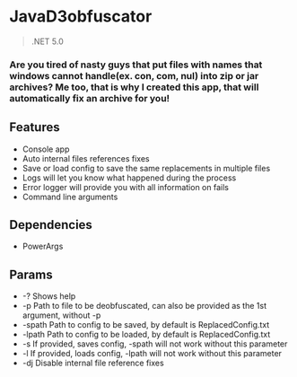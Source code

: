# JavaD3obfuscator
>.NET 5.0
### Are you tired of nasty guys that put files with names that windows cannot handle(ex. con, com, nul) into zip or jar archives? Me too, that is why I created this app, that will automatically fix an archive for you!
## Features
- Console app
- Auto internal files references fixes
- Save or load config to save the same replacements in multiple files
- Logs will let you know what happened during the process
- Error logger will provide you with all information on fails
- Command line arguments

## Dependencies
- PowerArgs
## Params
- -?          Shows help
- -p          Path to file to be deobfuscated, can also be provided as the 1st argument, without -p
- -spath      Path to config to be saved, by default is ReplacedConfig.txt
- -lpath      Path to config to be loaded, by default is ReplacedConfig.txt
- -s          If provided, saves config, -spath will not work without this parameter
- -l          If provided, loads config, -lpath will not work without this parameter
- -dj         Disable internal file reference fixes
